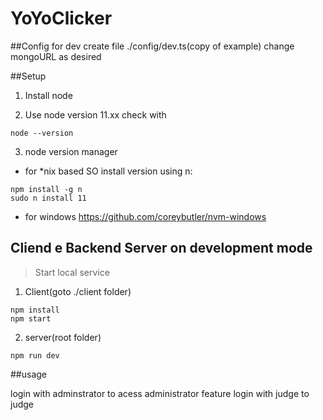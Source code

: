 # YoYoClicker


##Config for dev
create file ./config/dev.ts(copy of example)
change mongoURL as desired

##Setup
1. Install node

2. Use node version 11.xx
check with
```
node --version
```

3. node version manager
- for *nix based SO install version using n: 
```
npm install -g n
sudo n install 11
````

- for windows
https://github.com/coreybutler/nvm-windows


## Cliend e Backend Server on development mode
> Start local service
1. Client(goto ./client folder)
```
npm install
npm start
````


2. server(root folder)
```
npm run dev
```

##usage

login with adminstrator to acess administrator feature
login with judge to judge
